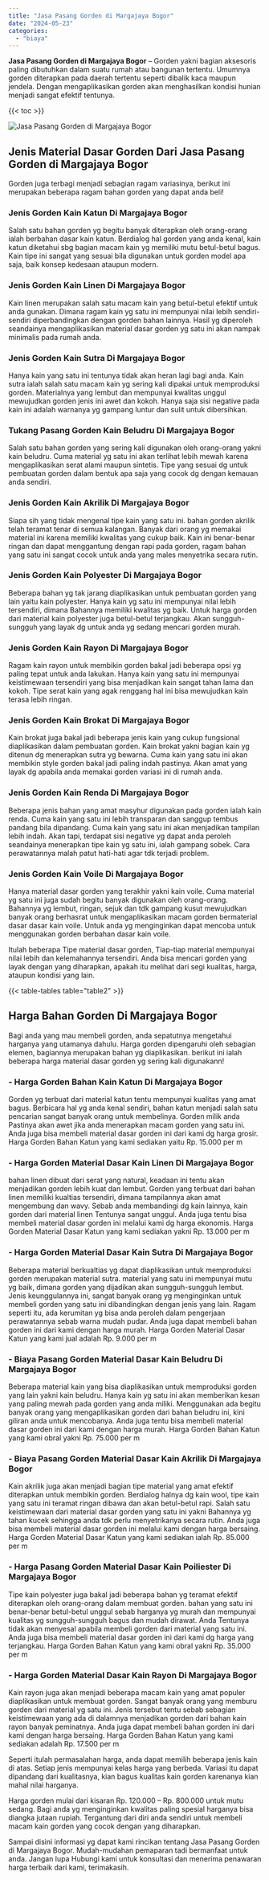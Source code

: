 ```yaml
---
title: "Jasa Pasang Gorden di Margajaya Bogor"
date: "2024-05-23"
categories: 
  - "biaya"
---
```


**Jasa Pasang Gorden di Margajaya Bogor** – Gorden yakni bagian aksesoris paling dibutuhkan dalam suatu rumah atau bangunan tertentu. Umumnya gorden diterapkan pada daerah tertentu seperti dibalik kaca maupun jendela. Dengan mengaplikasikan gorden akan menghasilkan kondisi hunian menjadi sangat efektif tentunya.

{{< toc >}}

![Jasa Pasang Gorden di Margajaya Bogor](/images/pasang-gorden-murah17.png)

## Jenis Material Dasar Gorden Dari Jasa Pasang Gorden di Margajaya Bogor

Gorden juga terbagi menjadi sebagian ragam variasinya, berikut ini merupakan beberapa ragam bahan gorden yang dapat anda beli!

### Jenis Gorden Kain Katun Di Margajaya Bogor

Salah satu bahan gorden yg begitu banyak diterapkan oleh orang-orang ialah berbahan dasar kain katun. Berdialog hal gorden yang anda kenal, kain katun diketahui sbg bagian macam kain yg memiliki mutu betul-betul bagus. Kain tipe ini sangat yang sesuai bila digunakan untuk gorden model apa saja, baik konsep kedesaan ataupun modern.

### Jenis Gorden Kain Linen Di Margajaya Bogor

Kain linen merupakan salah satu macam kain yang betul-betul efektif untuk anda gunakan. Dimana ragam kain yg satu ini mempunyai nilai lebih sendiri-sendiri diperbandingkan dengan gorden bahan lainnya. Hasil yg diperoleh seandainya mengaplikasikan material dasar gorden yg satu ini akan nampak minimalis pada rumah anda.

### Jenis Gorden Kain Sutra Di Margajaya Bogor

Hanya kain yang satu ini tentunya tidak akan heran lagi bagi anda. Kain sutra ialah salah satu macam kain yg sering kali dipakai untuk memproduksi gorden. Materialnya yang lembut dan mempunyai kwalitas unggul mewujudkan gorden jenis ini awet dan kokoh. Hanya saja sisi negative pada kain ini adalah warnanya yg gampang luntur dan sulit untuk dibersihkan.

### Tukang Pasang Gorden Kain Beludru Di Margajaya Bogor

Salah satu bahan gorden yang sering kali digunakan oleh orang-orang yakni kain beludru. Cuma material yg satu ini akan terlihat lebih mewah karena mengaplikasikan serat alami maupun sintetis. Tipe yang sesuai dg untuk pembuatan gorden dalam bentuk apa saja yang cocok dg dengan kemauan anda sendiri.

### Jenis Gorden Kain Akrilik Di Margajaya Bogor

Siapa sih yang tidak mengenal tipe kain yang satu ini. bahan gorden akrilik telah teramat tenar di semua kalangan. Banyak dari orang yg memakai material ini karena memiliki kwalitas yang cukup baik. Kain ini benar-benar ringan dan dapat menggantung dengan rapi pada gorden, ragam bahan yang satu ini sangat cocok untuk anda yang males menyetrika secara rutin.

### Jenis Gorden Kain Polyester Di Margajaya Bogor

Beberapa bahan yg tak jarang diaplikasikan untuk pembuatan gorden yang lain yaitu kain polyester. Hanya kain yg satu ini mempunyai nilai lebih tersendiri, dimana Bahannya memiliki kwalitas yg baik. Untuk harga gorden dari material kain polyester juga betul-betul terjangkau. Akan sungguh-sungguh yang layak dg untuk anda yg sedang mencari gorden murah.

### Jenis Gorden Kain Rayon Di Margajaya Bogor

Ragam kain rayon untuk membikin gorden bakal jadi beberapa opsi yg paling tepat untuk anda lakukan. Hanya kain yang satu ini mempunyai keistimewaan tersendiri yang bisa menjadikan kain sangat tahan lama dan kokoh. Tipe serat kain yang agak renggang hal ini bisa mewujudkan kain terasa lebih ringan.

### Jenis Gorden Kain Brokat Di Margajaya Bogor

Kain brokat juga bakal jadi beberapa jenis kain yang cukup fungsional diaplikasikan dalam pembuatan gorden. Kain brokat yakni bagian kain yg ditenun dg menerapkan sutra yg bewarna. Cuma kain yang satu ini akan membikin style gorden bakal jadi paling indah pastinya. Akan amat yang layak dg apabila anda memakai gorden variasi ini di rumah anda.

### Jenis Gorden Kain Renda Di Margajaya Bogor

Beberapa jenis bahan yang amat masyhur digunakan pada gorden ialah kain renda. Cuma kain yang satu ini lebih transparan dan sanggup tembus pandang bila dipandang. Cuma kain yang satu ini akan menjadikan tampilan lebih indah. Akan tapi, terdapat sisi negative yg dapat anda peroleh seandainya menerapkan tipe kain yg satu ini, ialah gampang sobek. Cara perawatannya malah patut hati-hati agar tdk terjadi problem.

### Jenis Gorden Kain Voile Di Margajaya Bogor

Hanya material dasar gorden yang terakhir yakni kain voile. Cuma material yg satu ini juga sudah begitu banyak digunakan oleh orang-orang. Bahannya yg lembut, ringan, sejuk dan tdk gampang kusut mewujudkan banyak orang berhasrat untuk mengaplikasikan macam gorden bermaterial dasar dasar kain voile. Untuk anda yg menginginkan dapat mencoba untuk menggunakan gorden berbahan dasar kain voile.

Itulah beberapa Tipe material dasar gorden, Tiap-tiap material mempunyai nilai lebih dan kelemahannya tersendiri. Anda bisa mencari gorden yang layak dengan yang diharapkan, apakah itu melihat dari segi kualitas, harga, ataupun kondisi yang lain.

{{< table-tables table="table2" >}}

## Harga Bahan Gorden Di Margajaya Bogor

Bagi anda yang mau membeli gorden, anda sepatutnya mengetahui harganya yang utamanya dahulu. Harga gorden dipengaruhi oleh sebagian elemen, bagiannya merupakan bahan yg diaplikasikan. berikut ini ialah beberapa harga material dasar gorden yg sering kali digunakann!

### \- Harga Gorden Bahan Kain Katun Di Margajaya Bogor

Gorden yg terbuat dari material katun tentu mempunyai kualitas yang amat bagus. Berbicara hal yg anda kenal sendiri, bahan katun menjadi salah satu pencarian sangat banyak orang untuk membelinya. Gorden milik anda Pastinya akan awet jika anda menerapkan macam gorden yang satu ini. Anda juga bisa membeli material dasar gorden ini dari kami dg harga grosir. Harga Gorden Bahan Katun yang kami sediakan yaitu Rp. 15.000 per m

### \- Harga Gorden Material Dasar Kain Linen Di Margajaya Bogor

bahan linen dibuat dari serat yang natural, keadaan ini tentu akan menjadikan gorden lebih kuat dan lembut. Gorden yang terbuat dari bahan linen memiliki kualtias tersendiri, dimana tampilannya akan amat mengembung dan wavy. Sebab anda membandingi dg kain lainnya, kain gorden dari material linen Tentunya sangat unggul. Anda juga tentu bisa membeli material dasar gorden ini melalui kami dg harga ekonomis. Harga Gorden Material Dasar Katun yang kami sediakan yakni Rp. 13.000 per m

### \- Harga Gorden Material Dasar Kain Sutra Di Margajaya Bogor

Beberapa material berkualtias yg dapat diaplikasikan untuk memproduksi gorden merupakan material sutra. material yang satu ini mempunyai mutu yg baik, dimana gorden yang dijadikan akan sungguh-sungguh lembut. Jenis keunggulannya ini, sangat banyak orang yg menginginkan untuk membeli gorden yang satu ini dibandingkan dengan jenis yang lain. Ragam seperti itu, ada kerumitan yg bisa anda peroleh dalam pengerjaan perawatannya sebab warna mudah pudar. Anda juga dapat membeli bahan gorden ini dari kami dengan harga murah. Harga Gorden Material Dasar Katun yang kami jual adalah Rp. 9.000 per m

### \- Biaya Pasang Gorden Material Dasar Kain Beludru Di Margajaya Bogor

Beberapa material kain yang bisa diaplikasikan untuk memproduksi gorden yang lain yakni kain beludru. Hanya kain yg satu ini akan memberikan kesan yang paling mewah pada gorden yang anda miliki. Menggunakan ada begitu banyak orang yang mengaplikasikan gorden dari bahan beludru ini, kini giliran anda untuk mencobanya. Anda juga tentu bisa membeli material dasar gorden ini dari kami dengan harga murah. Harga Gorden Bahan Katun yang kami obral yakni Rp. 75.000 per m

### \- Biaya Pasang Gorden Material Dasar Kain Akrilik Di Margajaya Bogor

Kain akrilik juga akan menjadi bagian tipe material yang amat efektif diterapkan untuk membikin gorden. Berdialog halnya dg kain wool, tipe kain yang satu ini teramat ringan dibawa dan akan betul-betul rapi. Salah satu keistimewaan dari material dasar gorden yang satu ini yakni Bahannya yg tahan kucek sehingga anda tdk perlu menyetrikanya secara rutin. Anda juga bisa membeli material dasar gorden ini melalui kami dengan harga bersaing. Harga Gorden Material Dasar Katun yang kami sediakan ialah Rp. 85.000 per m

### \- Harga Pasang Gorden Material Dasar Kain Poiliester Di Margajaya Bogor

Tipe kain polyester juga bakal jadi beberapa bahan yg teramat efektif diterapkan oleh orang-orang dalam membuat gorden. bahan yang satu ini benar-benar betul-betul unggul sebab harganya yg murah dan mempunyai kualitas yg sungguh-sungguh bagus dan mudah dirawat. Anda Tentunya tidak akan menyesal apabila membeli gorden dari material yang satu ini. Anda juga bisa membeli material dasar gorden ini dari kami dg harga yang terjangkau. Harga Gorden Bahan Katun yang kami obral yakni Rp. 35.000 per m

### \- Harga Gorden Material Dasar Kain Rayon Di Margajaya Bogor

Kain rayon juga akan menjadi beberapa macam kain yang amat populer diaplikasikan untuk membuat gorden. Sangat banyak orang yang memburu gorden dari material yg satu ini. Jenis tersebut tentu sebab sebagian keistimewaan yang ada di dalamnya menjadikan gorden dari bahan kain rayon banyak peminatnya. Anda juga dapat membeli bahan gorden ini dari kami dengan harga bersaing. Harga Gorden Bahan Katun yang kami sediakan adalah Rp. 17.500 per m

Seperti itulah permasalahan harga, anda dapat memilih beberapa jenis kain di atas. Setiap jenis mempunyai kelas harga yang berbeda. Variasi itu dapat dipandang dari kualitasnya, kian bagus kualitas kain gorden karenanya kian mahal nilai harganya.

Harga gorden mulai dari kisaran Rp. 120.000 – Rp. 800.000 untuk mutu sedang. Bagi anda yg menginginkan kwalitas paling spesial harganya bisa diangka jutaan rupiah. Tergantung dari diri anda sendiri untuk membeli macam kain gorden yang cocok dengan yang diharapkan.

Sampai disini informasi yg dapat kami rincikan tentang Jasa Pasang Gorden di Margajaya Bogor. Mudah-mudahan pemaparan tadi bermanfaat untuk anda. Jangan lupa Hubungi kami untuk konsultasi dan menerima penawaran harga terbaik dari kami, terimakasih.
